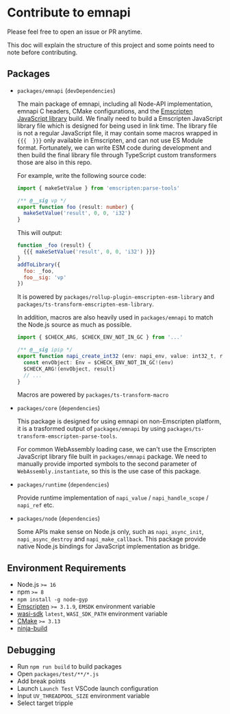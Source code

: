 # Contribute to emnapi

Please feel free to open an issue or PR anytime.

This doc will explain the structure of this project and some points need to note before contributing.

## Packages

- `packages/emnapi` (`devDependencies`)

    The main package of emnapi, including all Node-API implementation, emnapi C headers, CMake configurations, and
    the [Emscripten JavaScript library](https://emscripten.org/docs/porting/connecting_cpp_and_javascript/Interacting-with-code.html#implement-a-c-api-in-javascript) build. We finally need to build a Emscripten JavaScript library file
    which is designed for being used in link time. The library file is not a regular JavaScript file,
    it may contain some macros wrapped in `{{{  }}}` only available in Emscripten, and can not use ES Module format.
    Fortunately, we can write ESM code during development and then build the final library file through
    TypeScript custom transformers those are also in this repo.

    For example, write the following source code:

    ```ts
    import { makeSetValue } from 'emscripten:parse-tools'

    /** @__sig vp */
    export function foo (result: number) {
      makeSetValue('result', 0, 0, 'i32')
    }
    ```

    This will output:

    ```js
    function _foo (result) {
      {{{ makeSetValue('result', 0, 0, 'i32') }}}
    }
    addToLibrary({
      foo: _foo,
      foo__sig: 'vp'
    })
    ```

    It is powered by `packages/rollup-plugin-emscripten-esm-library` and `packages/ts-transform-emscripten-esm-library`.

    In addition, macros are also heavily used in `packages/emnapi` to match the Node.js source as much as possible.

    ```ts
    import { $CHECK_ARG, $CHECK_ENV_NOT_IN_GC } from '...'

    /** @__sig ipip */
    export function napi_create_int32 (env: napi_env, value: int32_t, result: Pointer<napi_value>): napi_status {
      const envObject: Env = $CHECK_ENV_NOT_IN_GC!(env)
      $CHECK_ARG!(envObject, result)
      // ...
    }
    ```

    Macros are powered by `packages/ts-transform-macro`

- `packages/core` (`dependencies`)

    This package is designed for using emnapi on non-Emscripten platform, it is a trasformed output of `packages/emnapi`
    by using `packages/ts-transform-emscripten-parse-tools`.
    
    For common WebAssembly loading case, we can't use the Emscripten JavaScript library file built in `packages/emnapi` package.
    We need to manually provide imported symbols to the second parameter of `WebAssembly.instantiate`,
    so this is the use case of this package.

- `packages/runtime` (`dependencies`)

    Provide runtime implementation of `napi_value` / `napi_handle_scope` / `napi_ref` etc.

- `packages/node` (`dependencies`)

    Some APIs make sense on Node.js only, such as `napi_async_init`, `napi_async_destroy` and `napi_make_callback`.
    This package provide native Node.js bindings for JavaScript implementation as bridge.

## Environment Requirements

- Node.js `>= 16`
- npm `>= 8`
- `npm install -g node-gyp`
- [Emscripten](https://github.com/emscripten-core/emscripten) `>= 3.1.9`, `EMSDK` environment variable
- [wasi-sdk](https://github.com/WebAssembly/wasi-sdk) `latest`, `WASI_SDK_PATH` environment variable
- [CMake](https://github.com/Kitware/CMake) `>= 3.13`
- [ninja-build](https://github.com/ninja-build/ninja)

## Debugging

- Run `npm run build` to build packages
- Open `packages/test/**/*.js`
- Add break points
- Launch `Launch Test` VSCode launch configuration
- Input `UV_THREADPOOL_SIZE` environment variable
- Select target tripple
